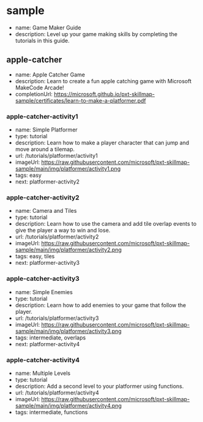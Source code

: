 # sample
* name: Game Maker Guide
* description: Level up your game making skills by completing the tutorials in this guide.

## apple-catcher
* name: Apple Catcher Game
* description: Learn to create a fun apple catching game with Microsoft MakeCode Arcade!
* completionUrl: https://microsoft.github.io/pxt-skillmap-sample/certificates/learn-to-make-a-platformer.pdf

### apple-catcher-activity1

* name: Simple Platformer
* type: tutorial
* description: Learn how to make a player character that can jump and move around a tilemap.
* url: /tutorials/platformer/activity1
* imageUrl: https://raw.githubusercontent.com/microsoft/pxt-skillmap-sample/main/img/platformer/activity1.png
* tags: easy
* next: platformer-activity2

### apple-catcher-activity2

* name: Camera and Tiles
* type: tutorial
* description: Learn how to use the camera and add tile overlap events to give the player a way to win and lose.
* url: /tutorials/platformer/activity2
* imageUrl: https://raw.githubusercontent.com/microsoft/pxt-skillmap-sample/main/img/platformer/activity2.png
* tags: easy, tiles
* next: platformer-activity3

### apple-catcher-activity3

* name: Simple Enemies
* type: tutorial
* description: Learn how to add enemies to your game that follow the player.
* url: /tutorials/platformer/activity3
* imageUrl: https://raw.githubusercontent.com/microsoft/pxt-skillmap-sample/main/img/platformer/activity3.png
* tags: intermediate, overlaps
* next: platformer-activity4

### apple-catcher-activity4

* name: Multiple Levels
* type: tutorial
* description: Add a second level to your platformer using functions.
* url: /tutorials/platformer/activity4
* imageUrl: https://raw.githubusercontent.com/microsoft/pxt-skillmap-sample/main/img/platformer/activity4.png
* tags: intermediate, functions
